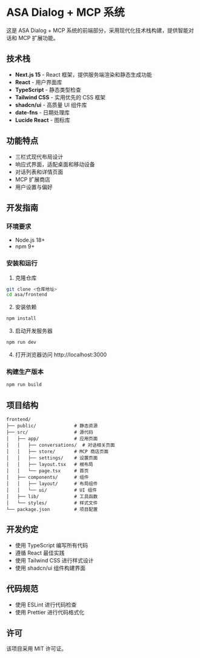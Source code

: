 # ASA Dialog + MCP 系统

这是 ASA Dialog + MCP 系统的前端部分，采用现代化技术栈构建，提供智能对话和 MCP 扩展功能。

## 技术栈

- **Next.js 15** - React 框架，提供服务端渲染和静态生成功能
- **React** - 用户界面库
- **TypeScript** - 静态类型检查
- **Tailwind CSS** - 实用优先的 CSS 框架
- **shadcn/ui** - 高质量 UI 组件库
- **date-fns** - 日期处理库
- **Lucide React** - 图标库

## 功能特点

- 三栏式现代布局设计
- 响应式界面，适配桌面和移动设备
- 对话列表和详情页面
- MCP 扩展商店
- 用户设置与偏好

## 开发指南

### 环境要求

- Node.js 18+ 
- npm 9+

### 安装和运行

1. 克隆仓库

```bash
git clone <仓库地址>
cd asa/frontend
```

2. 安装依赖

```bash
npm install
```

3. 启动开发服务器

```bash
npm run dev
```

4. 打开浏览器访问 http://localhost:3000

### 构建生产版本

```bash
npm run build
```

## 项目结构

```
frontend/
├── public/              # 静态资源
├── src/                 # 源代码
│   ├── app/             # 应用页面
│   │   ├── conversations/  # 对话相关页面
│   │   ├── store/       # MCP 商店页面
│   │   ├── settings/    # 设置页面
│   │   ├── layout.tsx   # 根布局
│   │   └── page.tsx     # 首页
│   ├── components/      # 组件
│   │   ├── layout/      # 布局组件
│   │   └── ui/          # UI 组件
│   ├── lib/             # 工具函数
│   └── styles/          # 样式文件
└── package.json         # 项目配置
```

## 开发约定

- 使用 TypeScript 编写所有代码
- 遵循 React 最佳实践
- 使用 Tailwind CSS 进行样式设计
- 使用 shadcn/ui 组件构建界面

## 代码规范

- 使用 ESLint 进行代码检查
- 使用 Prettier 进行代码格式化

## 许可

该项目采用 MIT 许可证。
